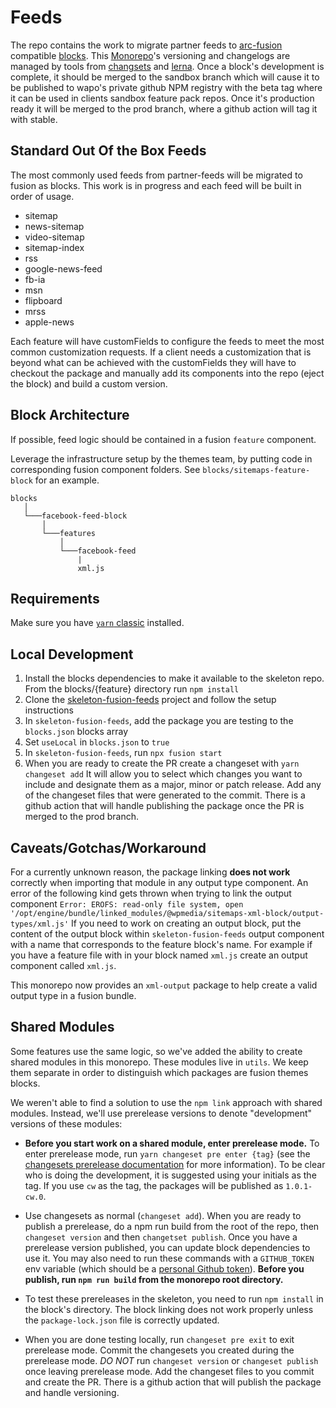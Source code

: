 # Feeds

The repo contains the work to migrate partner feeds to [arc-fusion](https://github.com/WPMedia/fusion) compatible [blocks](https://github.com/WPMedia/fusion-news-theme-blocks).
This [Monorepo](https://monorepo.guide)'s versioning and changelogs are managed by tools from [changsets](https://github.com/atlassian/changesets) and [lerna](https://github.com/lerna/lerna). Once a block's development is complete, it should be merged to the sandbox branch which will cause it to be published to wapo's private github NPM registry with the beta tag where it can be used in clients sandbox feature pack repos. Once it's production ready it will be merged to the prod branch, where a github action will tag it with stable.

## Standard Out Of the Box Feeds

The most commonly used feeds from partner-feeds will be migrated to fusion as blocks. This work is in progress and each feed will be built in order of usage.

- sitemap
- news-sitemap
- video-sitemap
- sitemap-index
- rss
- google-news-feed
- fb-ia
- msn
- flipboard
- mrss
- apple-news

Each feature will have customFields to configure the feeds to meet the most common customization requests. If a client needs a customization that is beyond what can be achieved with the customFields they will have to checkout the package and manually add its components into the repo (eject the block) and build a custom version.

## Block Architecture

If possible, feed logic should be contained in a fusion `feature` component.

Leverage the infrastructure setup by the themes team, by putting code in corresponding fusion component folders. See `blocks/sitemaps-feature-block` for an example.

```
blocks
   │
   └───facebook-feed-block
       │
       └───features
           │
           └───facebook-feed
               |
               xml.js
```

## Requirements

Make sure you have [`yarn` classic](https://classic.yarnpkg.com/en/) installed.

## Local Development

1. Install the blocks dependencies to make it available to the skeleton repo. From the blocks/{feature} directory run `npm install`
2. Clone the [skeleton-fusion-feeds](https://github.com/WPMedia/skeleton-fusion-feeds) project and follow the setup instructions
3. In `skeleton-fusion-feeds`, add the package you are testing to the `blocks.json` blocks array
4. Set `useLocal` in `blocks.json` to `true`
5. In `skeleton-fusion-feeds`, run `npx fusion start`
6. When you are ready to create the PR create a changeset with `yarn changeset add` It will allow you to select which changes you want to include and designate them as a major, minor or patch release. Add any of the changeset files that were generated to the commit. There is a github action that will handle publishing the package once the PR is merged to the prod branch.

## Caveats/Gotchas/Workaround

For a currently unknown reason, the package linking **does not work** correctly when importing that module in any output type component. An error of the following kind gets thrown when trying to link the output component
`Error: EROFS: read-only file system, open '/opt/engine/bundle/linked_modules/@wpmedia/sitemaps-xml-block/output-types/xml.js'`
If you need to work on creating an output block, put the content of the output block within `skeleton-fusion-feeds` output component with a name that corresponds to the feature block's name.
For example if you have a feature file with in your block named `xml.js` create an output component called `xml.js`.

This monorepo now provides an `xml-output` package to help create a valid output type in a fusion bundle.

## Shared Modules

Some features use the same logic, so we've added the ability to create shared modules in this monorepo. These modules live in `utils`. We keep them separate in order to distinguish which packages are fusion themes blocks.

We weren't able to find a solution to use the `npm link` approach with shared modules. Instead, we'll use prerelease versions to denote "development" versions of these modules:

- **Before you start work on a shared module, enter prerelease mode.** To enter prerelease mode, run `yarn changeset pre enter {tag}` (see the [changesets prerelease documentation](https://github.com/atlassian/changesets/blob/master/docs/prereleases.md) for more information). To be clear who is doing the development, it is suggested using your initials as the tag. If you use `cw` as the tag, the packages will be published as `1.0.1-cw.0`.

- Use changesets as normal (`changeset add`). When you are ready to publish a prerelease, do a npm run build from the root of the repo, then `changeset version` and then `changetset publish`. Once you have a prerelease version published, you can update block dependencies to use it. You may also need to run these commands with a `GITHUB_TOKEN` env variable (which should be a [personal Github token](https://github.com/settings/tokens)). **Before you publish, run `npm run build` from the monorepo root directory.**

- To test these prereleases in the skeleton, you need to run `npm install` in the block's directory. The block linking does not work properly unless the `package-lock.json` file is correctly updated.

- When you are done testing locally, run `changeset pre exit` to exit prerelease mode. Commit the changesets you created during the prerelease mode. _DO NOT_ run `changeset version` or `changeset publish` once leaving prerelease mode. Add the changeset files to you commit and create the PR. There is a github action that will publish the package and handle versioning.
